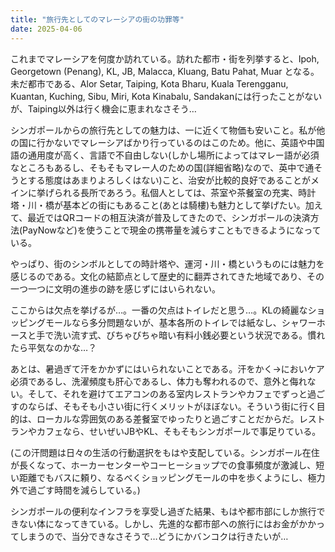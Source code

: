 ```yaml
---
title: "旅行先としてのマレーシアの街の功罪等"
date: 2025-04-06
---
```


これまでマレーシアを何度か訪れている。訪れた都市・街を列挙すると、Ipoh, Georgetown (Penang), KL, JB, Malacca, Kluang, Batu Pahat, Muar
となる。未だ都市である、Alor Setar, Taiping, Kota Bharu, Kuala Terengganu, Kuantan, Kuching, Sibu, Miri, Kota Kinabalu, Sandakanには行ったことがないが、Taiping以外は行く機会に恵まれなさそう…

シンガポールからの旅行先としての魅力は、一に近くて物価も安いこと。私が他の国に行かないでマレーシアばかり行っているのはこのため。他に、英語や中国語の通用度が高く、言語で不自由しない(しかし場所によってはマレー語が必須なところもあるし、そもそもマレー人のための国(詳細省略)なので、英中で通そうとする態度はあまりよろしくはない)こと、治安が比較的良好であることがメインに挙げられる長所であろう。私個人としては、茶室や茶餐室の充実、時計塔・川・橋が基本どの街にもあること(あとは騎樓)も魅力として挙げたい。加えて、最近ではQRコードの相互決済が普及してきたので、シンガポールの決済方法(PayNowなど)を使うことで現金の携帯量を減らすこともできるようになっている。

やっぱり、街のシンボルとしての時計塔や、運河・川・橋というものには魅力を感じるのである。文化の結節点として歴史的に翻弄されてきた地域であり、その一つ一つに文明の進歩の跡を感じずにはいられない。

ここからは欠点を挙げるが…。一番の欠点はトイレだと思う…。KLの綺麗なショッピングモールなら多分問題ないが、基本各所のトイレでは紙なし、シャワーホースと手で洗い流す式、びちゃびちゃ暗い有料小銭必要という状況である。慣れたら平気なのかな…？

あとは、暑過ぎて汗をかかずにはいられないことである。汗をかく->においケア必須であるし、洗濯頻度も肝心であるし、体力も奪われるので、意外と侮れない。そして、それを避けてエアコンのある室内レストランやカフェでずっと過ごすのならば、そもそも小さい街に行くメリットがほぼない。そういう街に行く目的は、ローカルな雰囲気のある差餐室でゆったりと過ごすことだからだ。レストランやカフェなら、せいぜいJBやKL、そもそもシンガポールで事足りている。

(この汗問題は日々の生活の行動選択をもはや支配している。シンガポール在住が長くなって、ホーカーセンターやコーヒーショップでの食事頻度が激減し、短い距離でもバスに頼り、なるべくショッピングモールの中を歩くようにし、極力外で過ごす時間を減らしている。)

シンガポールの便利なインフラを享受し過ぎた結果、もはや都市部にしか旅行できない体になってきている。しかし、先進的な都市部への旅行にはお金がかかってしまうので、当分できなさそうで…どうにかバンコクは行きたいが…